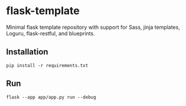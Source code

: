 # flask-template
Minimal flask template repository with support for Sass, jinja templates, Loguru, flask-restful, and blueprints.


## Installation
`pip install -r requirements.txt`

## Run
`flask --app app/app.py run --debug`